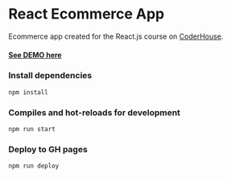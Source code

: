 # React Ecommerce App

Ecommerce app created for the React.js course on [CoderHouse](https://www.coderhouse.com).

#### [See DEMO here](https://pabratte.github.io/reactjs-ecommerce/)


### Install dependencies

```
npm install
```

### Compiles and hot-reloads for development

```
npm run start
```

### Deploy to GH pages

```
npm run deploy
```